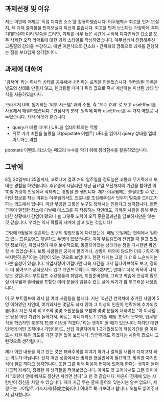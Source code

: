 ## 과제선정 및 이유

저는 이번에 과제로 '직접 디자인 소스'를 활용하였습니다. 야무쌤께서 회고를 먼저 보실지, 제 과제 결과물을 먼저보실지 확신이 없습니다. 회고를 먼저 보신다는 가정하에 혹여 기대하실까 미리 말씀을 드리면, 과제를 너무 늦은 시간에 시작해 디자인적인 요소를 모두 삭제한 오직 리액트에 대한 과제 스타일로 작성하였습니다. 야무쌤께서 진행해주신 고품질의 강의를 수강하고, 매번 이런식으로 간소화 - 간략화의 명목으로 과제를 진행하는 점을 부끄럽게 생각합니다.

## 과제에 대하여

'검색어' 라는 하나의 상태를 공유해서 처리하는 로직을 만들었습니다. 필터링된 목록을 별도의 상태로 만들지 않고, 렌더링될 때마다 쿼리 값으로 즉시 계산하는 파생된 상태 방식을 사용하였습니다.

브라우저 URL 동기화는 '외부 시스템' 과의 소통, 즉 '부수 효과' 로 보고 useEffect를 사용해서 해결하였습니다. '관심사의 분리' 원칙에 따라 useEffect를 두 가지 역할로 나누었습니다. 각각 아래와 같습니다.

- query가 바뀔 때마다 URL을 업데이트하는 역할
- 뒤로 가기 버튼을 눌렀을 때(popstate 이벤트) URL을 읽어서 query 상태를 업데이트하는 역할

popstate 이벤트 리스너는 메모리 누수를 막기 위해 정리함수를 활용하였습니다.

## 그밖에

8월 20일부터 25일까지, 코로나에 걸려 거의 일주일을 강도높은 고통과 무기력에서 보내는 경험을 하였습니다. 후유증에 시달리던 지난 금요일 오전까지의 기간을 합하면 약 10일 가량이 인생에서 삭제되는 경험을 한 셈입니다. 제가 야무쌤께는 불필요할 수 있는 이런 정보를 적는 이유는 야무쌤께서도 코로나를 조심해주십사 당부의 말씀을 드리고자 하는 의도에서 입니다. 이런 부당한 고통은 누구도 당해서는 안된다고 생각합니다. 한편 군중이 밀집한 장소에 다닐때 마스크를 꼭 착용하는 저인데도, 가까운 사람을 통해 무방비한 상황에서 감염이 됐으니 늘 그렇듯 노력이 오직 좋은결과만을 담보하지만은 않는 것 같습니다. 우리는 역시 확률의 세계에 살고 있는 것입니다!

그밖에 9월달에 결혼하는 친구의 청첩모임에 다녀왔는데, 해당 모임에는 현직에서 일하고 있는 프론트엔드 개발자도 두명이 있었습니다. 이미 부트캠프에 진입할 때 알고 있었던 정보지만, 취업시장이 매우 보수적으로, 동결되어있는 상태라는 점을 다시한번 확인할 수 있었습니다. 보통 사람들은 궁지에 몰리거나, 상황이 여의치 않으면 더욱 기민하게 부지런히 움직이는 경향이 있는 것으로 보입니다. 한편 제게는 그럴 때 더욱 느슨해지는 나쁜 습성이 있습니다. 취업시장이 어렵다면 더욱 시간을 내서 딥다이브책도 보고, 강의도 더 찾아보고 공식문서도 읽고 개인프로젝트도 해야겠지만, 반대로 더욱 의욕이 나지 않는 것입니다. 부트캠프 수강생들의 취업과, 취업준비상태, 그리고 학습에 관심이 많으실 야무쌤과 슬비쌤을 포함한 여러 분들이 읽을수 있는 글에 적기가 참 부끄러운 내용입니다.

이 곳 부트캠프에 와서 참 여러 사람들을 봅니다. 지난 10년간 연락처에 추가된 사람이 5명 이하였던 저인데, 여기와서는 몇달도 되지 않아 그 이상의 인원이 연락처에 추가되었습니다. 저는 저희 회고조의 몇몇 조원분들을 포함해 몇몇 분들에 대하여는 "아 이사람은 당장 어떤 기업에 들어가서, 바로는 아니더라도 1-2개월 해당 조직의 문화와, 업무방식을 학습하면 충분히 1인분 이상을 하겠다."라는 생각이 들 때가 있습니다. 하지만 대한민국의 어떤 조직이나 기업이라도, 신입 개발자에게 1-2개월정도의 적응기간을 줄 이유 또는 자원 혹은 의도를 가진 곳은 없어 보입니다. 당연하게도 하겠다는 사람이 많으니 그런것으로 생각됩니다.

제가 이런 내용을 적고 있는 것은 패배주의를 이야기 하거나 결의를 새롭게 다지고자 하는 의도가 아닙니다. 단지 어떤 상황에서든 명확한 현실인식이 필요하고, 명확한 자기인식이 필요 하다고 생각합니다. 또한 그를 위해 마음이 현재에 있어야 한다는 생각이 들어 가급적 자세히, 정확한 제 생각들을 적어보았습니다. 아마도 옛 고어에서도 그런 의미에서 "호랑이 굴에 빠져도 정신만 차리면 산다"고 한 것 같습니다. 마음이 현재에 있는 사람만이 정신을 차릴 수 있습니다. 제가 지금 무슨 굴에 들어와 있는지는 알수 없으나, 제 경우는 그야말로 기호지세(騎虎之勢)이니 이대로 쭉 가보려고 합니다. 오늘도 읽어주셔서 감사합니다.

